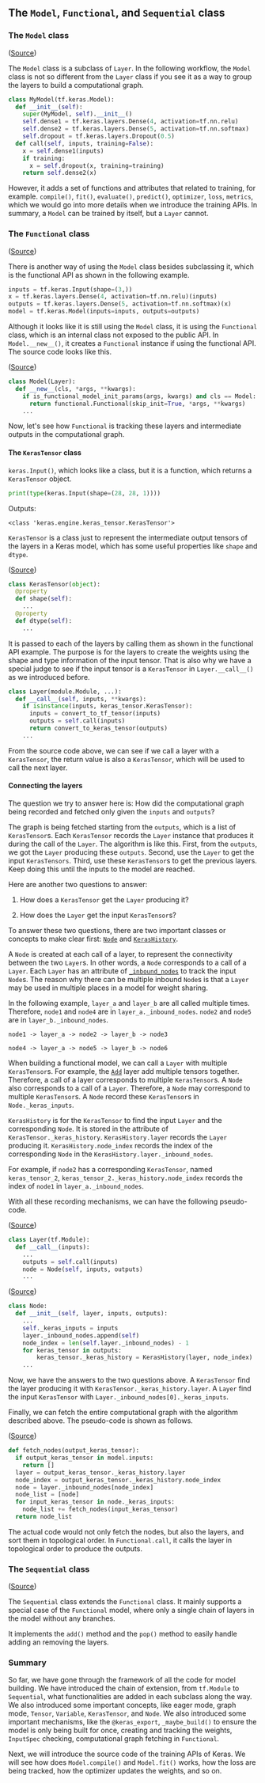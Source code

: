 ## The `Model`, `Functional`, and `Sequential` class

### The `Model` class

([Source](https://github.com/keras-team/keras/blob/v2.6.0/keras/engine/training.py#L103))

The `Model` class is a subclass of `Layer`. In the following workflow, the
`Model` class is not so different from the `Layer` class if you see it as a way
to group the layers to build a computational graph.

```py
class MyModel(tf.keras.Model):
  def __init__(self):
    super(MyModel, self).__init__()
    self.dense1 = tf.keras.layers.Dense(4, activation=tf.nn.relu)
    self.dense2 = tf.keras.layers.Dense(5, activation=tf.nn.softmax)
    self.dropout = tf.keras.layers.Dropout(0.5)
  def call(self, inputs, training=False):
    x = self.dense1(inputs)
    if training:
      x = self.dropout(x, training=training)
    return self.dense2(x)
```

However, it adds a set of functions and attributes that related to training, for
example. `compile()`, `fit()`, `evaluate()`, `predict()`, `optimizer`, `loss`,
`metrics`, which we would go into more details when we introduce the training
APIs. In summary, a `Model` can be trained by itself, but a `Layer` cannot.


### The `Functional` class

([Source](https://github.com/keras-team/keras/blob/v2.6.0/keras/engine/functional.py#L41))

There is another way of using the `Model` class besides subclassing it, which
is the functional API as shown in the following example.

```py
inputs = tf.keras.Input(shape=(3,))
x = tf.keras.layers.Dense(4, activation=tf.nn.relu)(inputs)
outputs = tf.keras.layers.Dense(5, activation=tf.nn.softmax)(x)
model = tf.keras.Model(inputs=inputs, outputs=outputs)
```

Although it looks like it is still using the `Model` class, it is 
using the `Functional` class, which is an internal class not exposed to the
public API. In `Model.__new__()`, it creates a `Functional` instance if using
the functional API. The source code looks like this.

([Source](https://github.com/keras-team/keras/blob/v2.6.0/keras/engine/training.py#L189))

```py
class Model(Layer):
  def __new__(cls, *args, **kwargs):
    if is_functional_model_init_params(args, kwargs) and cls == Model:
      return functional.Functional(skip_init=True, *args, **kwargs)
    ...
```

Now, let's see how `Functional` is tracking these layers and intermediate
outputs in the computational graph.

#### The `KerasTensor` class

`keras.Input()`, which looks like a class, but it is a function, which
returns a `KerasTensor` object.

```py
print(type(keras.Input(shape=(28, 28, 1))))
```

Outputs:

```
<class 'keras.engine.keras_tensor.KerasTensor'>
```

`KerasTensor` is a class just to represent the intermediate output tensors of
the layers in a Keras model, which has some useful properties like `shape` and
`dtype`.

([Source](https://github.com/keras-team/keras/blob/v2.6.0/keras/engine/keras_tensor.py#L30))

```py
class KerasTensor(object):
  @property
  def shape(self):
    ...
  @property
  def dtype(self):
    ...
```

It is passed to each of the layers by calling them as shown in the functional
API example. The purpose is for the layers to create the weights using the
shape and type information of the input tensor. That is also why we have a
special judge to see if the input tensor is a `KerasTensor` in
`Layer.__call__()` as we introduced before.

```py
class Layer(module.Module, ...):
  def __call__(self, inputs, **kwargs):
    if isinstance(inputs, keras_tensor.KerasTensor):
      inputs = convert_to_tf_tensor(inputs)
      outputs = self.call(inputs)
      return convert_to_keras_tensor(outputs)
    ...
```

From the source code above, we can see if we call a layer with a `KerasTensor`,
the return value is also a `KerasTensor`, which will be used to call the next
layer.

#### Connecting the layers

The question we try to answer here is: How did the computational graph being
recorded and fetched only given the `inputs` and `outputs`?

The graph is being fetched starting from the `outputs`, which is a list of
`KerasTensor`s. Each `KerasTensor` records the `Layer` instance that produces
it during the call of the `Layer`. The algorithm is like this. First, from
the `outputs`, we got the `Layer` producing these `outputs`. Second, use 
the `Layer` to get the input `KerasTensors`. Third, use these `KerasTensor`s to
get the previous layers. Keep doing this until the inputs to the model are
reached.

Here are another two questions to answer:

1. How does a `KerasTensor` get the `Layer` producing it?

2. How does the `Layer` get the input `KerasTensor`s?

To answer these two questions, there are two important classes or concepts to
make clear first:
[`Node`](https://github.com/keras-team/keras/blob/v2.6.0/keras/engine/node.py#L33)
and
[`KerasHistory`](https://github.com/keras-team/keras/blob/v2.6.0/keras/engine/node.py#L261).

A `Node` is created at each call of a layer, to represent the connectivity
between the two `Layer`s. In other words, a `Node` corresponds to a call of a
`Layer`. Each `Layer` has an attribute of
[`_inbound_nodes`](https://github.com/keras-team/keras/blob/v2.6.0/keras/engine/base_layer.py#L2258)
to track the input `Node`s. The reason why there can be multiple inbound
`Node`s is that a `Layer` may be used in multiple places in a model for weight
sharing.

In the following example, `layer_a` and `layer_b` are all called multiple
times. Therefore, `node1` and `node4` are in `layer_a._inbound_nodes`.
`node2` and `node5` are in `layer_b._inbound_nodes`.

`node1 -> layer_a -> node2 -> layer_b -> node3`

`node4 -> layer_a -> node5 -> layer_b -> node6`

When building a functional model, we can call a `Layer` with multiple
`KerasTensor`s. For example, the
[`Add`](https://keras.io/api/layers/merging_layers/add/) layer add multiple
tensors together. Therefore, a call of a layer corresponds to multiple
`KerasTensor`s. A `Node` also corresponds to a call of a `Layer`. Therefore,
a `Node` may correspond to multiple `KerasTensor`s. A `Node` record these
`KerasTensor`s in `Node._keras_inputs`.

`KerasHistory` is for the `KerasTensor` to find the input `Layer` and the
corresponding `Node`. It is stored in the attribute of
`KerasTensor._keras_history`. `KerasHistory.layer` records the `Layer`
producing it. `KerasHistory.node_index` records the index of the corresponding
`Node` in the `KerasHistory.layer._inbound_nodes`.

For example, if `node2` has a corresponding `KerasTensor`, named
`keras_tensor_2`, `keras_tensor_2._keras_history.node_index` records the index
of `node1` in `layer_a._inbound_nodes`.

With all these recording mechanisms, we can have the following pseudo-code.

([Source](https://github.com/keras-team/keras/blob/v2.6.0/keras/engine/base_layer.py#L2591))

```py
class Layer(tf.Module):
  def __call__(inputs):
    ...
    outputs = self.call(inputs)
    node = Node(self, inputs, outputs)
    ...
```

([Source](https://github.com/keras-team/keras/blob/v2.6.0/keras/engine/node.py#L96-L100))

```py
class Node:
  def __init__(self, layer, inputs, outputs):
    ...
    self._keras_inputs = inputs
    layer._inbound_nodes.append(self)
    node_index = len(self.layer._inbound_nodes) - 1
    for keras_tensor in outputs:
        keras_tensor._keras_history = KerasHistory(layer, node_index)
    ...
```

Now, we have the answers to the two questions above. A `KerasTensor` find the
layer producing it with `KerasTensor._keras_history.layer`. A `Layer` find the
input `KerasTensor` with `Layer._inbound_nodes[0]._keras_inputs`.

Finally, we can fetch the entire computational graph with the algorithm
described above. The pseudo-code is shown as follows.

([Source](https://github.com/keras-team/keras/blob/v2.6.0/keras/engine/functional.py#L1031))

```py
def fetch_nodes(output_keras_tensor):
  if output_keras_tensor in model.inputs:
    return []
  layer = output_keras_tensor._keras_history.layer
  node_index = output_keras_tensor._keras_history.node_index
  node = layer._inbound_nodes[node_index]
  node_list = [node]
  for input_keras_tensor in node._keras_inputs:
    node_list += fetch_nodes(input_keras_tensor)
  return node_list
```

The actual code would not only fetch the nodes, but also the layers, and sort
them in topological order. In `Functional.call`, it calls the layer in
topological order to produce the outputs.

### The `Sequential` class

([Source](https://github.com/keras-team/keras/blob/v2.6.0/keras/engine/sequential.py#L41))

The `Sequential` class extends the `Functional` class. It mainly supports a
special case of the `Functional` model, where only a single chain of layers in
the model without any branches.

It implements the `add()` method and the `pop()` method to easily handle adding
an removing the layers. 

### Summary

So far, we have gone through the framework of all the code for model building.
We have introduced the chain of extension, from `tf.Module` to `Sequential`,
what functionalities are added in each subclass along the way. We also
introduced some important concepts, like eager mode, graph mode, `Tensor`,
`Variable`, `KerasTensor`, and `Node`. We also introduced some important
mechanisms, like the `@keras_export`, `_maybe_build()` to ensure the model is only
being built for once, creating and tracking the weights, `InputSpec` checking,
computational graph fetching in `Functional`.

Next, we will introduce the source code of the training APIs of Keras. We will
see how does `Model.compile()` and `Model.fit()` works, how the loss are being
tracked, how the optimizer updates the weights, and so on.
